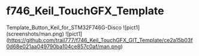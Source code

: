 # f746_Keil_TouchGFX_Template
Template_Button_Keil_for_STM32F746G-Disco
![pict1] (screenshots/man.png)
![pict1] (https://github.com/trail777/f746_Keil_TouchGFX_GIT_Template/ce2a15b03f0d68e021aa049790ba104ce857c0af/man.png)

